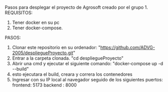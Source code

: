 Pasos para desplegar el proyecto de Agrosoft creado por el grupo 1.
REQUISITOS:  
1. Tener docker en su pc
2. Tener docker-compose.

PASOS:
1. Clonar este repositorio en su ordenador: "https://github.com/ADVG-2005/despliegueProyecto.git"
2. Entrar a la carpeta clonada. "cd despliegueProyecto"
3. Abrir una cmd y ejecutar el siguiente comando: "docker-compose up -d --build"
4. esto ejecutara el build, creara y correra los contenedores
5. Ingresar con su IP local al navegador seguido de los siguientes puertos:
frontend: 5173
backend : 8000
